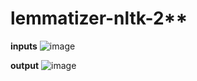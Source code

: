 # lemmatizer-nltk-2**

**inputs**
![image](https://user-images.githubusercontent.com/68773015/154033227-061f8f57-6bd8-42f9-bfbe-4825e4d4260f.png)

**output**
![image](https://user-images.githubusercontent.com/68773015/154032267-93e01ba3-39f6-4da2-91d3-452f555beff6.png)
